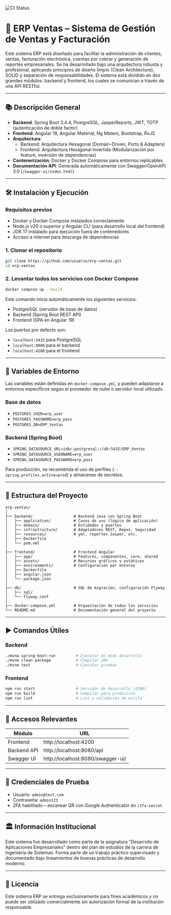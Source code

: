 ![CI Status](https://github.com/EEDS5/ERP_Ventas/actions/workflows/ci.yml/badge.svg)

# 🧾 ERP Ventas – Sistema de Gestión de Ventas y Facturación

Este sistema ERP está diseñado para facilitar la administración de clientes, ventas, facturación electrónica, cuentas por cobrar y generación de reportes empresariales. Se ha desarrollado bajo una arquitectura robusta y profesional, aplicando principios de diseño limpio (Clean Architecture), SOLID y separación de responsabilidades. El sistema está dividido en dos grandes módulos: backend y frontend, los cuales se comunican a través de una API RESTful.

---

## 📚 Descripción General

- **Backend**: Spring Boot 3.4.4, PostgreSQL, JasperReports, JWT, TOTP (autenticación de doble factor)
- **Frontend**: Angular 19, Angular Material, Ng Matero, Bootstrap, RxJS
- **Arquitectura**:
  - Backend: Arquitectura Hexagonal (Domain-Driven, Ports & Adapters)
  - Frontend: Arquitectura Hexagonal Invertida (Modularización por feature, inversión de dependencias)
- **Contenerización**: Docker y Docker Compose para entornos replicables
- **Documentación API**: Generada automáticamente con Swagger/OpenAPI 3.0 (`/swagger-ui/index.html`)

---

## 🛠️ Instalación y Ejecución

### Requisitos previos

- Docker y Docker Compose instalados correctamente
- Node.js v20 o superior y Angular CLI (para desarrollo local del frontend)
- JDK 17 instalado para ejecución fuera de contenedores
- Acceso a internet para descarga de dependencias

### 1. Clonar el repositorio

```bash
git clone https://github.com/usuario/erp-ventas.git
cd erp-ventas
```

### 2. Levantar todos los servicios con Docker Compose

```bash
docker compose up --build
```

Este comando inicia automáticamente los siguientes servicios:
- PostgreSQL (servidor de base de datos)
- Backend (Spring Boot REST API)
- Frontend (SPA en Angular 19)

Los puertos por defecto son:
- `localhost:5432` para PostgreSQL
- `localhost:8080` para el backend
- `localhost:4200` para el frontend

---

## 🔐 Variables de Entorno

Las variables están definidas en `docker-compose.yml`, y pueden adaptarse a entornos específicos según el proveedor de nube o servidor local utilizado.

### Base de datos

- `POSTGRES_USER=erp_user`
- `POSTGRES_PASSWORD=erp_pass`
- `POSTGRES_DB=ERP_Ventas`

### Backend (Spring Boot)

- `SPRING_DATASOURCE_URL=jdbc:postgresql://db:5432/ERP_Ventas`
- `SPRING_DATASOURCE_USERNAME=erp_user`
- `SPRING_DATASOURCE_PASSWORD=erp_pass`

Para producción, se recomienda el uso de perfiles (`--spring.profiles.active=prod`) y almacenes de secretos.

---

## 📁 Estructura del Proyecto

```
erp-ventas/
│
├── backend/                  # Backend Java con Spring Boot
│   ├── application/          # Casos de uso (lógica de aplicación)
│   ├── domain/               # Entidades y puertos
│   ├── infrastructure/       # Adaptadores REST, Repos, Seguridad
│   ├── resources/            # yml, reportes Jasper, etc.
│   ├── Dockerfile
│   └── pom.xml
│
├── frontend/                 # Frontend Angular
│   ├── app/                  # Features, componentes, core, shared
│   ├── assets/               # Recursos gráficos y estáticos
│   ├── environments/         # Configuración por entorno
│   ├── Dockerfile
│   ├── angular.json
│   └── package.json
│
├── db/                       # SQL de migración, configuración Flyway
│   ├── sql/
│   └── flyway.conf
│
├── docker-compose.yml        # Orquestación de todos los servicios
└── README.md                 # Documentación general del proyecto
```

---

## ▶️ Comandos Útiles

### Backend

```bash
./mvnw spring-boot:run         # Ejecutar en modo desarrollo
./mvnw clean package           # Compilar JAR
./mvnw test                    # Ejecutar pruebas
```

### Frontend

```bash
npm run start                  # Servidor de desarrollo (4200)
npm run build                  # Compilar para producción
npm run lint                   # Lint y validación de estilo
```

---

## 📌 Accesos Relevantes

| Módulo       | URL                                 |
|--------------|--------------------------------------|
| Frontend     | http://localhost:4200               |
| Backend API  | http://localhost:8080/api           |
| Swagger UI   | http://localhost:8080/swagger-ui/   |

---

## 👤 Credenciales de Prueba

- Usuario: `admin@test.com`
- Contraseña: `admin123`
- 2FA habilitado – escanear QR con Google Authenticator en `/2fa-secret`

---

## 🏛️ Información Institucional

Este sistema fue desarrollado como parte de la asignatura "Desarrollo de Aplicaciones Empresariales" dentro del plan de estudios de la carrera de Ingeniería de Sistemas. Forma parte de un trabajo práctico supervisado y documentado bajo lineamientos de buenas prácticas de desarrollo moderno.

---

## 📄 Licencia

Este sistema ERP se entrega exclusivamente para fines académicos y no puede ser utilizado comercialmente sin autorización formal de la institución responsable.